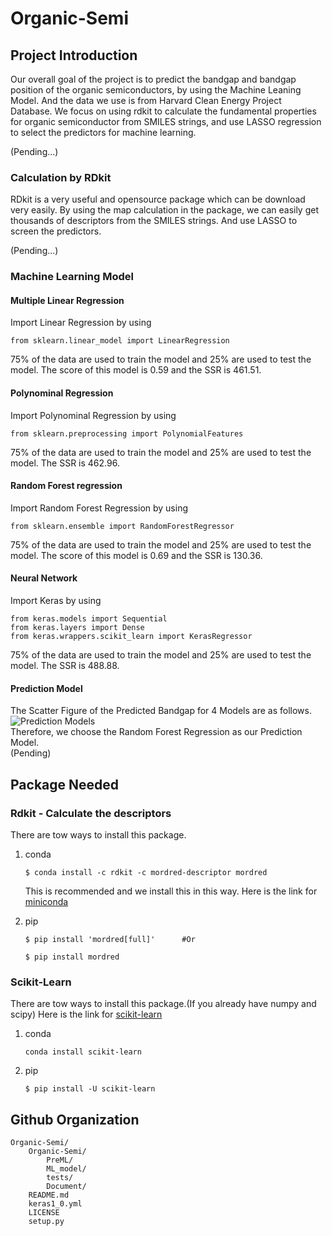 # Organic-Semi

## Project Introduction
Our overall goal of the project is to predict the bandgap and bandgap position of the organic semiconductors, by using the Machine Leaning Model. And the data we use is from Harvard Clean Energy Project Database. We focus on using rdkit to calculate the fundamental properties for organic semiconductor from SMILES strings, and use LASSO regression to select the predictors for machine learning.

(Pending...)
### Calculation by RDkit
RDkit is a very useful and opensource package which can be download very easily. By using the map calculation in the package, we can easily get thousands of descriptors from the SMILES strings. And use LASSO to screen the predictors.

(Pending...)
### Machine Learning Model
#### Multiple Linear Regression
Import Linear Regression by using
```
from sklearn.linear_model import LinearRegression
```
75% of the data are used to train the model and 25% are used to test the model. The score of this model is 0.59 and the SSR is 461.51.
#### Polynominal Regression
Import Polynominal Regression by using
```
from sklearn.preprocessing import PolynomialFeatures
```
75% of the data are used to train the model and 25% are used to test the model. The SSR is 462.96.
#### Random Forest regression
Import Random Forest Regression by using
```
from sklearn.ensemble import RandomForestRegressor
```
75% of the data are used to train the model and 25% are used to test the model. The score of this model is 0.69 and the SSR is 130.36.
#### Neural Network
Import Keras by using
```
from keras.models import Sequential
from keras.layers import Dense
from keras.wrappers.scikit_learn import KerasRegressor
```
75% of the data are used to train the model and 25% are used to test the model. The SSR is 488.88.

#### Prediction Model
The Scatter Figure of the Predicted Bandgap for 4 Models are as follows.    
![Prediction Models](https://github.com/HongboQiao/Organic-Semi/blob/master/Organic-Semi/Documents/4ModelPlot.png)   
Therefore, we choose the Random Forest Regression as our Prediction Model.  
(Pending)
## Package Needed
### Rdkit - Calculate the descriptors
There are tow ways to install this package.
1. conda

    ```
    $ conda install -c rdkit -c mordred-descriptor mordred
    ```
    This is recommended and we install this in this way.
    Here is the link for [miniconda](http://conda.pydata.org/miniconda.html)

2. pip

    ```
    $ pip install 'mordred[full]'      #Or
    ```
    ```
    $ pip install mordred
    ```

### Scikit-Learn
There are tow ways to install this package.(If you already have numpy and scipy)
Here is the link for [scikit-learn](https://scikit-learn.org/stable/install.html)

1. conda

    ```
    conda install scikit-learn
    ```

2. pip

    ```
    $ pip install -U scikit-learn

    ```

## Github Organization
```
Organic-Semi/
    Organic-Semi/
        PreML/
        ML_model/
        tests/
        Document/
    README.md
    keras1_0.yml
    LICENSE
    setup.py
```
